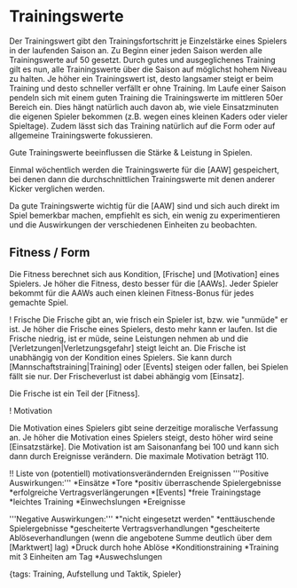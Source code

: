 # Trainingswerte

Der Trainingswert gibt den Trainingsfortschritt je Einzelstärke eines Spielers in der laufenden Saison an. Zu Beginn einer jeden Saison werden alle Trainingswerte auf 50 gesetzt. Durch gutes und ausgeglichenes Training gilt es nun, alle Trainingswerte über die Saison auf möglichst hohem Niveau zu halten. Je höher ein Trainingswert ist, desto langsamer steigt er beim Training und desto schneller verfällt er ohne Training. Im Laufe einer Saison pendeln sich mit einem guten Training die Trainingswerte im mittleren 50er Bereich ein. Dies hängt natürlich auch davon ab, wie viele Einsatzminuten die eigenen Spieler bekommen (z.B. wegen eines kleinen Kaders oder vieler Spieltage). Zudem lässt sich das Training natürlich auf die Form oder auf allgemeine Trainingswerte fokussieren.

Gute Trainingswerte beeinflussen die Stärke & Leistung in Spielen. 

Einmal wöchentlich werden die Trainingswerte für die [AAW] gespeichert, bei denen dann die durchschnittlichen Trainingswerte mit denen anderer Kicker verglichen werden.

Da gute Trainingswerte wichtig für die [AAW] sind und sich auch direkt im Spiel bemerkbar machen, empfiehlt es sich, ein wenig zu experimentieren und die Auswirkungen der verschiedenen Einheiten zu beobachten. 

## Fitness / Form

Die Fitness berechnet sich aus Kondition, [Frische] und [Motivation] eines Spielers. Je höher die Fitness, desto besser für die [AAWs]. Jeder Spieler bekommt für die AAWs auch einen kleinen Fitness-Bonus für jedes gemachte Spiel.


! Frische
Die Frische gibt an, wie frisch ein Spieler ist, bzw. wie "unmüde" er ist. Je höher die Frische eines Spielers, desto mehr kann er laufen. Ist die Frische niedrig, ist er müde, seine Leistungen nehmen ab und die [Verletzungen|Verletzungsgefahr] steigt leicht an. Die Frische ist unabhängig von der Kondition eines Spielers. Sie kann durch [Mannschaftstraining|Training] oder [Events] steigen oder fallen, bei Spielen fällt sie nur. Der Frischeverlust ist dabei abhängig vom [Einsatz].

Die Frische ist ein Teil der [Fitness].

! Motivation

Die Motivation eines Spielers gibt seine derzeitige moralische Verfassung an. Je höher die Motivation eines Spielers steigt, desto höher wird seine [Einsatzstärke]. Die Motivation ist am Saisonanfang bei 100 und kann sich dann durch Ereignisse verändern. Die maximale Motivation beträgt 110.

!!  Liste von (potentiell) motivationsverändernden Ereignissen 
'''Positive Auswirkungen:'''
*Einsätze
*Tore
*positiv überraschende Spielergebnisse
*erfolgreiche Vertragsverlängerungen
*[Events]
*freie Trainingstage
*leichtes Training
*Einwechslungen
*Ereignisse

'''Negative Auswirkungen:'''
*"nicht eingesetzt werden"
*enttäuschende Spielergebnisse
*gescheiterte Vertragsverhandlungen
*gescheiterte Ablöseverhandlungen (wenn die angebotene Summe deutlich über dem [Marktwert] lag)
*Druck durch hohe Ablöse
*Konditionstraining
*Training mit 3 Einheiten am Tag
*Auswechslungen

{tags: Training, Aufstellung und Taktik, Spieler}
